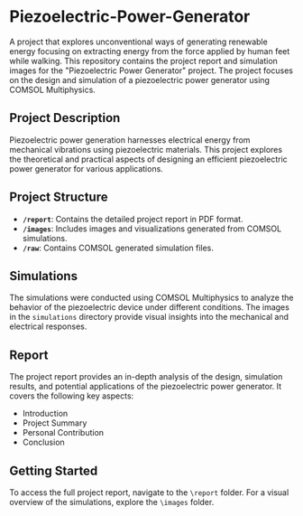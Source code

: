 # Piezoelectric-Power-Generator
A project that explores unconventional ways of generating renewable energy focusing on extracting energy from the force applied by human feet while walking. 
This repository contains the project report and simulation images for the "Piezoelectric Power Generator" project. The project focuses on the design and simulation of a piezoelectric power generator using COMSOL Multiphysics.

## Project Description

Piezoelectric power generation harnesses electrical energy from mechanical vibrations using piezoelectric materials. This project explores the theoretical and practical aspects of designing an efficient piezoelectric power generator for various applications.

## Project Structure

- **`/report`**: Contains the detailed project report in PDF format.
- **`/images`**: Includes images and visualizations generated from COMSOL simulations.
-  **`/raw`**: Contains COMSOL generated simulation files.

## Simulations

The simulations were conducted using COMSOL Multiphysics to analyze the behavior of the piezoelectric device under different conditions. The images in the `simulations` directory provide visual insights into the mechanical and electrical responses.

## Report

The project report provides an in-depth analysis of the design, simulation results, and potential applications of the piezoelectric power generator. It covers the following key aspects:

- Introduction 
- Project Summary
- Personal Contribution
- Conclusion


## Getting Started

To access the full project report, navigate to the `\report` folder. For a visual overview of the simulations, explore the `\images` folder.


